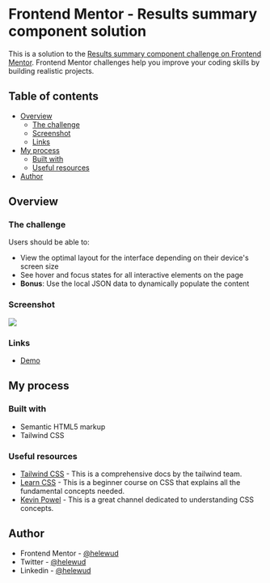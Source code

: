 # Frontend Mentor - Results summary component solution

This is a solution to the [Results summary component challenge on Frontend Mentor](https://www.frontendmentor.io/challenges/results-summary-component-CE_K6s0maV). Frontend Mentor challenges help you improve your coding skills by building realistic projects.

## Table of contents

- [Overview](#overview)
  - [The challenge](#the-challenge)
  - [Screenshot](#screenshot)
  - [Links](#links)
- [My process](#my-process)
  - [Built with](#built-with)
  - [Useful resources](#useful-resources)
- [Author](#author)

## Overview

### The challenge

Users should be able to:

- View the optimal layout for the interface depending on their device's screen size
- See hover and focus states for all interactive elements on the page
- **Bonus**: Use the local JSON data to dynamically populate the content

### Screenshot

![](./../assets/my-solution.png)

### Links

- [Demo](https://fancy-trifle-ab39cb.netlify.app/)

## My process

### Built with

- Semantic HTML5 markup
- Tailwind CSS

### Useful resources

- [Tailwind CSS](https://tailwindcss.com/docs/) - This is a comprehensive docs by the tailwind team.
- [Learn CSS](https://youtu.be/OXGznpKZ_sA?si=6Ro2eA3E7lfAb_dom) - This is a beginner course on CSS that explains all the fundamental concepts needed.
- [Kevin Powel](https://www.youtube.com/@KevinPowell) - This is a great channel dedicated to understanding CSS concepts.

## Author

- Frontend Mentor - [@helewud](https://www.frontendmentor.io/profile/helewud)
- Twitter - [@helewud](https://www.twitter.com/helewud)
- Linkedin - [@helewud](https://www.linkedin.com/in/helewud/)
